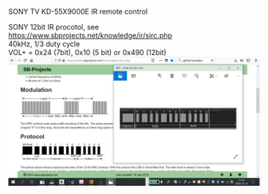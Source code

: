 
SONY TV KD-55X9000E IR remote control  


SONY 12bit IR procotol, see https://www.sbprojects.net/knowledge/ir/sirc.php  
40kHz, 1/3 duty cycle  
VOL+ = 0x24 (7bit), 0x10 (5 bit) or 0x490 (12bit)    
![SONY_IR_VOL_UP_decoded.JPG](SONY_IR_VOL_UP_decoded.JPG)  




